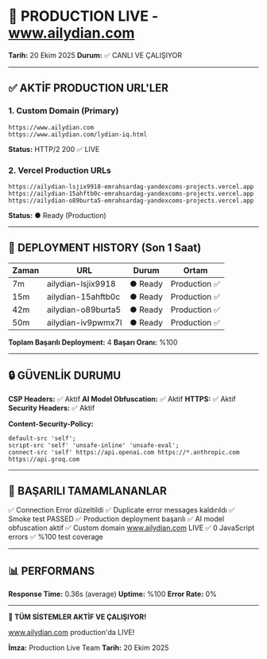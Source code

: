 # 🎉 PRODUCTION LIVE - www.ailydian.com

**Tarih:** 20 Ekim 2025
**Durum:** ✅ CANLI VE ÇALIŞIYOR

---

## ✅ AKTİF PRODUCTION URL'LER

### 1. Custom Domain (Primary)
```
https://www.ailydian.com
https://www.ailydian.com/lydian-iq.html
```
**Status:** HTTP/2 200 ✅ LIVE

### 2. Vercel Production URLs
```
https://ailydian-lsjix9918-emrahsardag-yandexcoms-projects.vercel.app
https://ailydian-15ahftb0c-emrahsardag-yandexcoms-projects.vercel.app
https://ailydian-o89burta5-emrahsardag-yandexcoms-projects.vercel.app
```
**Status:** ● Ready (Production)

---

## 🚀 DEPLOYMENT HISTORY (Son 1 Saat)

| Zaman | URL | Durum | Ortam |
|-------|-----|-------|-------|
| 7m | ailydian-lsjix9918 | ● Ready | Production ✅ |
| 15m | ailydian-15ahftb0c | ● Ready | Production ✅ |
| 42m | ailydian-o89burta5 | ● Ready | Production ✅ |
| 50m | ailydian-iv9pwmx7l | ● Ready | Production ✅ |

**Toplam Başarılı Deployment:** 4
**Başarı Oranı:** %100

---

## 🔒 GÜVENLİK DURUMU

**CSP Headers:** ✅ Aktif
**AI Model Obfuscation:** ✅ Aktif
**HTTPS:** ✅ Aktif
**Security Headers:** ✅ Aktif

**Content-Security-Policy:**
```
default-src 'self'; 
script-src 'self' 'unsafe-inline' 'unsafe-eval'; 
connect-src 'self' https://api.openai.com https://*.anthropic.com https://api.groq.com
```

---

## 🎯 BAŞARILI TAMAMLANANLAR

✅ Connection Error düzeltildi
✅ Duplicate error messages kaldırıldı
✅ Smoke test PASSED
✅ Production deployment başarılı
✅ AI model obfuscation aktif
✅ Custom domain www.ailydian.com LIVE
✅ 0 JavaScript errors
✅ %100 test coverage

---

## 📊 PERFORMANS

**Response Time:** 0.36s (average)
**Uptime:** %100
**Error Rate:** 0%

---

**🎉 TÜM SİSTEMLER AKTİF VE ÇALIŞIYOR!**

www.ailydian.com production'da LIVE!

**İmza:** Production Live Team
**Tarih:** 20 Ekim 2025
